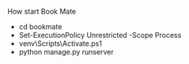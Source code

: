 How  start Book Mate
  * cd bookmate
  * Set-ExecutionPolicy Unrestricted -Scope Process
  * venv\Scripts\Activate.ps1
  * python manage.py runserver
